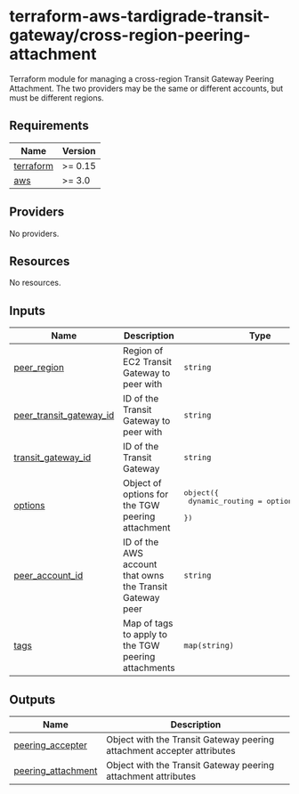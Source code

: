# terraform-aws-tardigrade-transit-gateway/cross-region-peering-attachment

Terraform module for managing a cross-region Transit Gateway Peering Attachment. The two providers
may be the same or different accounts, but must be different regions.

<!-- BEGIN TFDOCS -->
## Requirements

| Name | Version |
|------|---------|
| <a name="requirement_terraform"></a> [terraform](#requirement\_terraform) | >= 0.15 |
| <a name="requirement_aws"></a> [aws](#requirement\_aws) | >= 3.0 |

## Providers

No providers.

## Resources

No resources.

## Inputs

| Name | Description | Type | Default | Required |
|------|-------------|------|---------|:--------:|
| <a name="input_peer_region"></a> [peer\_region](#input\_peer\_region) | Region of EC2 Transit Gateway to peer with | `string` | n/a | yes |
| <a name="input_peer_transit_gateway_id"></a> [peer\_transit\_gateway\_id](#input\_peer\_transit\_gateway\_id) | ID of the Transit Gateway to peer with | `string` | n/a | yes |
| <a name="input_transit_gateway_id"></a> [transit\_gateway\_id](#input\_transit\_gateway\_id) | ID of the Transit Gateway | `string` | n/a | yes |
| <a name="input_options"></a> [options](#input\_options) | Object of options for the TGW peering attachment | <pre>object({<br>    dynamic_routing = optional(string)<br>  })</pre> | `null` | no |
| <a name="input_peer_account_id"></a> [peer\_account\_id](#input\_peer\_account\_id) | ID of the AWS account that owns the Transit Gateway peer | `string` | `null` | no |
| <a name="input_tags"></a> [tags](#input\_tags) | Map of tags to apply to the TGW peering attachments | `map(string)` | `{}` | no |

## Outputs

| Name | Description |
|------|-------------|
| <a name="output_peering_accepter"></a> [peering\_accepter](#output\_peering\_accepter) | Object with the Transit Gateway peering attachment accepter attributes |
| <a name="output_peering_attachment"></a> [peering\_attachment](#output\_peering\_attachment) | Object with the Transit Gateway peering attachment attributes |

<!-- END TFDOCS -->
